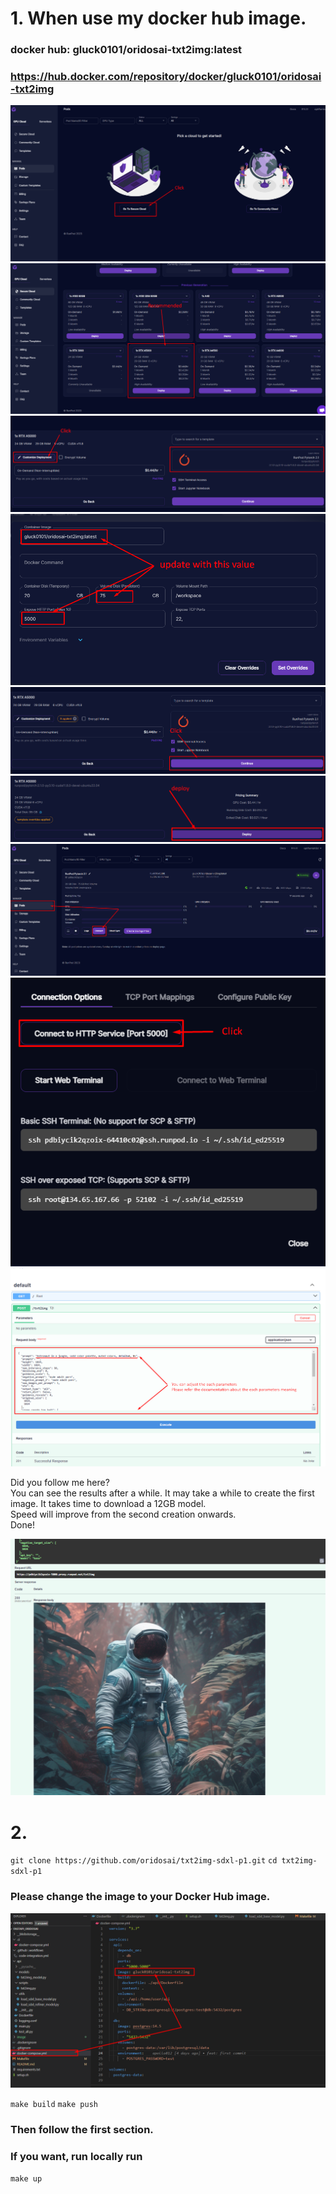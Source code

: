 # 1. When use my docker hub image.

### docker hub: gluck0101/oridosai-txt2img:latest  
### https://hub.docker.com/repository/docker/gluck0101/oridosai-txt2img  

![Alt text](./image/1.png)
![Alt text](./image/2.png)
![Alt text](./image/3.png)
![Alt text](./image/4.png)
![Alt text](./image/5.png)
![Alt text](./image/6.png)
![Alt text](./image/7.png)
![Alt text](./image/8.png)
![Alt text](./image/9.png)

Did you follow me here?  
You can see the results after a while. It may take a while to create the first image. It takes time to download a 12GB model.  
Speed will improve from the second creation onwards.  
Done!  

![Alt text](./image/10.png)

# 2.
``git clone https://github.com/oridosai/txt2img-sdxl-p1.git``
``cd txt2img-sdxl-p1``

### Please change the image to your Docker Hub image.
![Alt text](./image/11.png)

``make build``
``make push``

### Then follow the first section.

### If you want, run locally run
``make up``
